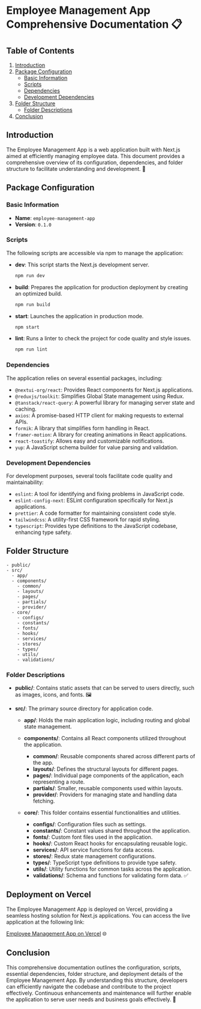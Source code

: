 
# Employee Management App Comprehensive Documentation 📋

## Table of Contents

1. [Introduction](#introduction)
2. [Package Configuration](#package-configuration)
   - [Basic Information](#basic-information)
   - [Scripts](#scripts)
   - [Dependencies](#dependencies)
   - [Development Dependencies](#development-dependencies)
3. [Folder Structure](#folder-structure)
   - [Folder Descriptions](#folder-descriptions)
4. [Conclusion](#conclusion)

## Introduction

The Employee Management App is a web application built with Next.js aimed at efficiently managing employee data. This document provides a comprehensive overview of its configuration, dependencies, and folder structure to facilitate understanding and development. 🚀

## Package Configuration

### Basic Information

- **Name**: `employee-management-app`
- **Version**: `0.1.0`

### Scripts

The following scripts are accessible via npm to manage the application:

- **dev**: This script starts the Next.js development server.
  ```bash
  npm run dev
  ```

- **build**: Prepares the application for production deployment by creating an optimized build.
  ```bash
  npm run build
  ```

- **start**: Launches the application in production mode.
  ```bash
  npm start
  ```

- **lint**: Runs a linter to check the project for code quality and style issues.
  ```bash
  npm run lint
  ```

### Dependencies

The application relies on several essential packages, including:

- `@nextui-org/react`: Provides React components for Next.js applications.
- `@reduxjs/toolkit`: Simplifies Global State management using Redux.
- `@tanstack/react-query`: A powerful library for managing server state and caching.
- `axios`: A promise-based HTTP client for making requests to external APIs.
- `formik`: A library that simplifies form handling in React.
- `framer-motion`: A library for creating animations in React applications.
- `react-toastify`: Allows easy and customizable notifications.
- `yup`: A JavaScript schema builder for value parsing and validation.

### Development Dependencies

For development purposes, several tools facilitate code quality and maintainability:

- `eslint`: A tool for identifying and fixing problems in JavaScript code.
- `eslint-config-next`: ESLint configuration specifically for Next.js applications.
- `prettier`: A code formatter for maintaining consistent code style.
- `tailwindcss`: A utility-first CSS framework for rapid styling.
- `typescript`: Provides type definitions to the JavaScript codebase, enhancing type safety.

## Folder Structure

```
- public/
- src/
  - app/
  - components/
    - common/
    - layouts/
    - pages/
    - partials/
    - provider/
  - core/
    - configs/
    - constants/
    - fonts/
    - hooks/
    - services/
    - stores/
    - types/
    - utils/
    - validations/
```

### Folder Descriptions

- **public/**: Contains static assets that can be served to users directly, such as images, icons, and fonts. 🖼️

- **src/**: The primary source directory for application code.
  - **app/**: Holds the main application logic, including routing and global state management.
  
  - **components/**: Contains all React components utilized throughout the application.
    - **common/**: Reusable components shared across different parts of the app.
    - **layouts/**: Defines the structural layouts for different pages.
    - **pages/**: Individual page components of the application, each representing a route.
    - **partials/**: Smaller, reusable components used within layouts.
    - **provider/**: Providers for managing state and handling data fetching.
  
  - **core/**: This folder contains essential functionalities and utilities.
    - **configs/**: Configuration files such as settings.
    - **constants/**: Constant values shared throughout the application.
    - **fonts/**: Custom font files used in the application.
    - **hooks/**: Custom React hooks for encapsulating reusable logic.
    - **services/**: API service functions for data access.
    - **stores/**: Redux state management configurations.
    - **types/**: TypeScript type definitions to provide type safety.
    - **utils/**: Utility functions for common tasks across the application.
    - **validations/**: Schema and functions for validating form data. ✅

## Deployment on Vercel

The Employee Management App is deployed on Vercel, providing a seamless hosting solution for Next.js applications. You can access the live application at the following link:

[Employee Management App on Vercel](https://employee-management-app-six.vercel.app/) 🌐

## Conclusion

This comprehensive documentation outlines the configuration, scripts, essential dependencies, folder structure, and deployment details of the Employee Management App. By understanding this structure, developers can efficiently navigate the codebase and contribute to the project effectively. Continuous enhancements and maintenance will further enable the application to serve user needs and business goals effectively. 💼
